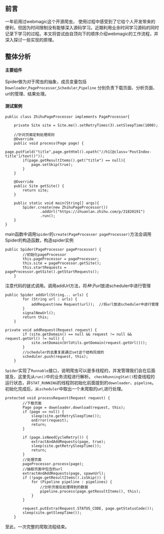 ## 前言 ##
 一年前用过webmagic这个开源爬虫， 使用过程中感受到了它给个人开发带来的便利，但因为时间限制没有能够深入源码学习。近期利用业余时间学习源码的同时记录下学习的过程。本文将尝试由自顶向下的顺序介绍webmagic的工作流程，并深入探讨一些实现的原理。

## 整体分析 ##
#### 主要组件 ####
Spider做为对于爬虫的抽象，成员变量包括`Downloader`,`PageProcesser`,`Scheduler`,`Pipeline`
分别负责下载页面、分析页面、url的管理、结果处理。

#### 测试案例 ####
```
public class ZhihuPageProcessor implements PageProcessor{

    private Site site = Site.me().setRetryTimes(3).setSleepTime(1000);

    //针对页面定制处理规则
    @Override
    public void process(Page page) {
        page.putField("title",page.getHtml().xpath("//h1[@class='PostIndex-title']/text()"));
        if(page.getResultItems().get("title") == null){
            page.setSkip(true);
        }
    }

    @Override
    public Site getSite() {
        return site;
    }

    public static void main(String[] args){
        Spider.create(new ZhihuPageProcessor())
                .addUrl("https://zhuanlan.zhihu.com/p/31820191")
                .run();
    }
}
```
main函数中调用`Spider`的`create(PageProcesser pageProcesser)`方法会调用Spider的构造函数，构造spider实例
```
public Spider(PageProcessor pageProcessor) {
        //初始化pageProcessor
        this.pageProcessor = pageProcessor;
        this.site = pageProcessor.getSite();
        this.startRequests = pageProcessor.getSite().getStartRequests();
    }
```
注意代码的链式调用。调用addUrl方法，将*种子url*放进scheduler中进行管理
```
public Spider addUrl(String... urls) {
        for (String url : urls) {
            addRequest(new Request(url));  //将url放进scheduler中进行管理
        }
        signalNewUrl();
        return this;
    }
```
```
private void addRequest(Request request) {
        if (site.getDomain() == null && request != null && request.getUrl() != null) {
            site.setDomain(UrlUtils.getDomain(request.getUrl()));
        }
        //scheduler的去重复是通过set这个结构完成的
        scheduler.push(request, this);
    }
```
`Spider`实现了`Runnable`接口，说明爬虫可以是多线程的，并发管理我们会在后面提及，这里先从`run()`中的业务流程进行解析。
`checkRunningStat()`检查线程的运行状态，非`STAT_RUNNING`的线程则初始化前面提到的`downloader`、`pipeline`。初始化完成后，从`scheduler`中取出一个未爬取的url,进行处理。
```
protected void processRequest(Request request) {
        //下载页面
        Page page = downloader.download(request, this);
        if (page == null) {
            sleep(site.getRetrySleepTime());
            onError(request);
            return;
        }
     
        if (page.isNeedCycleRetry()) {
            extractAndAddRequests(page, true);
            sleep(site.getRetrySleepTime());
            return;
        }
        //处理页面
        pageProcessor.process(page);
        //抽取页面中包含的url
        extractAndAddRequests(page, spawnUrl);
        if (!page.getResultItems().isSkip()) {
            for (Pipeline pipeline : pipelines) {
                //分析页面后处理得到的数据
                pipeline.process(page.getResultItems(), this);
            }
        }
        
        request.putExtra(Request.STATUS_CODE, page.getStatusCode());
        sleep(site.getSleepTime());
    }

```
至此，一次完整的爬取流程结束。

